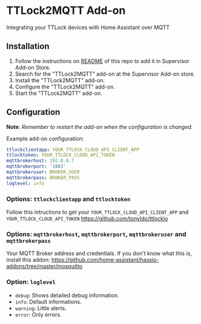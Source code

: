 # TTLock2MQTT Add-on

Integrating your TTLock devices with Home Assistant over MQTT

## Installation

1. Follow the instructions on [README](./README.md) of this repo to add it in Supervisor Add-on Store.
1. Search for the "TTLock2MQTT" add-on at the Supervisor Add-on store.
1. Install the "TTLock2MQTT" add-on.
1. Configure the "TTLock2MQTT" add-on.
1. Start the "TTLock2MQTT" add-on.

## Configuration

**Note**: _Remember to restart the add-on when the configuration is changed._

Example add-on configuration:

```yaml
ttlockclientapp: YOUR_TTLOCK_CLOUD_API_CLIENT_APP
ttlocktoken: YOUR_TTLOCK_CLOUD_API_TOKEN
mqttbrokerhost: 192.0.0.7
mqttbrokerport: '1883'
mqttbrokeruser: BROKER_USER
mqttbrokerpass: BROKER_PASS
loglevel: info
```
### Options: `ttlockclientapp` and `ttlocktoken`

Follow this intructions to get your `YOUR_TTLOCK_CLOUD_API_CLIENT_APP` and `YOUR_TTLOCK_CLOUD_API_TOKEN`
https://github.com/tonyldo/ttlockio

### Options: `mqttbrokerhost`, `mqttbrokerport`, `mqttbrokeruser` and `mqttbrokerpass`

Your MQTT Broker address and credentials. If you don't know what this is, install this addon:
https://github.com/home-assistant/hassio-addons/tree/master/mosquitto

### Option: `loglevel`

- `debug`: Shows detailed debug information.
- `info`: Default informations.
- `warning`: Little alerts.
- `error`:  Only errors.
